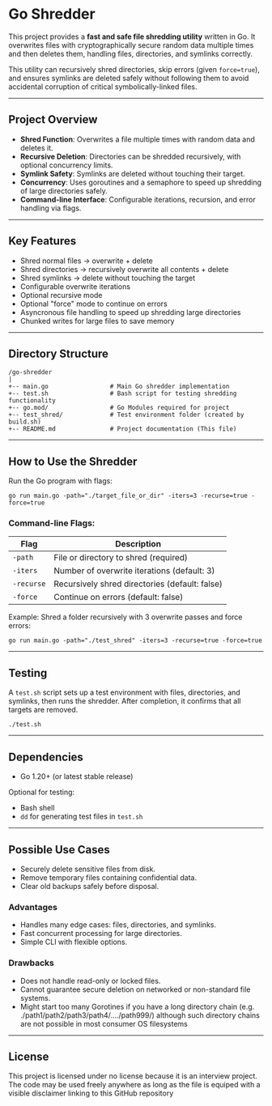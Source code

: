 # Go Shredder

This project provides a **fast and safe file shredding utility** written in Go. It overwrites files with cryptographically secure random data multiple times and then deletes them, handling files, directories, and symlinks correctly.

This utility can recursively shred directories, skip errors (given `force=true`), and ensures symlinks are deleted safely without following them to avoid accidental corruption of critical symbolically-linked files.

---

## Project Overview

* **Shred Function**: Overwrites a file multiple times with random data and deletes it.
* **Recursive Deletion**: Directories can be shredded recursively, with optional concurrency limits.
* **Symlink Safety**: Symlinks are deleted without touching their target.
* **Concurrency**: Uses goroutines and a semaphore to speed up shredding of large directories safely.
* **Command-line Interface**: Configurable iterations, recursion, and error handling via flags.

---

## Key Features

* Shred normal files -> overwrite + delete
* Shred directories -> recursively overwrite all contents + delete
* Shred symlinks -> delete without touching the target
* Configurable overwrite iterations
* Optional recursive mode
* Optional "force" mode to continue on errors
* Asyncronous file handling to speed up shredding large directories
* Chunked writes for large files to save memory

---

## Directory Structure

```
/go-shredder
|
+-- main.go                 # Main Go shredder implementation
+-- test.sh                 # Bash script for testing shredding functionality
+-- go.mod/                 # Go Modules required for project
+-- test_shred/             # Test environment folder (created by build.sh)
+-- README.md               # Project documentation (This file)
```

---

## How to Use the Shredder

Run the Go program with flags:

```
go run main.go -path="./target_file_or_dir" -iters=3 -recurse=true -force=true
```

### Command-line Flags:

| Flag       | Description                                    |
| ---------- | ---------------------------------------------- |
| `-path`    | File or directory to shred (required)          |
| `-iters`   | Number of overwrite iterations (default: 3)    |
| `-recurse` | Recursively shred directories (default: false) |
| `-force`   | Continue on errors (default: false)            |

Example: Shred a folder recursively with 3 overwrite passes and force errors:

```
go run main.go -path="./test_shred" -iters=3 -recurse=true -force=true
```

---

## Testing

A `test.sh` script sets up a test environment with files, directories, and symlinks, then runs the shredder. After completion, it confirms that all targets are removed.

```
./test.sh
```

---

## Dependencies

* Go 1.20+ (or latest stable release)

Optional for testing:

* Bash shell
* `dd` for generating test files in `test.sh`

---

## Possible Use Cases

* Securely delete sensitive files from disk.
* Remove temporary files containing confidential data.
* Clear old backups safely before disposal.

### Advantages

* Handles many edge cases: files, directories, and symlinks.
* Fast concurrent processing for large directories.
* Simple CLI with flexible options.

### Drawbacks

* Does not handle read-only or locked files.
* Cannot guarantee secure deletion on networked or non-standard file systems.
* Might start too many Gorotines if you have a long directory chain (e.g. ./path1/path2/path3/path4/..../path999/) although such directory chains are not possible in most consumer OS filesystems

---

## License

This project is licensed under no license because it is an interview project. The code may be used freely anywhere as long as the file is equiped with a visible disclaimer linking to this GitHub repository